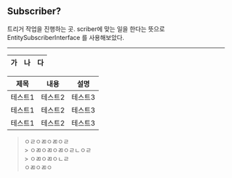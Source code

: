 ## Subscriber?
트리거 작업을 진행하는 곳.
scriber에 맞는 일을 한다는 뜻으로 EntitySubscriberInterface 를 사용해보았다.

---
|가|나|다
|-----|-----|-----|



|제목|내용|설명|
|------|---|---|
|테스트1|테스트2|테스트3|
|테스트1|테스트2|테스트3|
|테스트1|테스트2|테스트3|

> ㅇㄹㅇㄻㅇㄻㅇㄹ   
    > ㅇㄻㅇㄻㅇㄻㅇㄹㄴㅇㄹ   
    > ㅇㄻㅇㄻㅇㄴㄹ   
> ㅇㄻㅇㄻㅇ